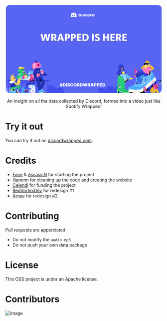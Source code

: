 <p align="center">
  <a href="https://discordwrapped.com"><img src="./backend/src/generator/src/assets/opening.png" alt="Discord Wrapped" width="500" style="border-radius: 12px" /></a>
</p>

<p align="center">
  An insight on all the data collected by Discord, formed into a video just like Spotify Wrapped!
</p>

# Try it out
You can try it out on [discordwrapped.com](https://discordwrapped.com).

# Credits
- [Face](https://github.com/face-hh) & [AssassiN](https://github.com/Assassin-1234) for starting the project
- [Iliannnn](https://github.com/Iliannnn) for cleaning up the code and creating the website
- [Celendi](https://github.com/Celendi) for funding the project
- [RedVortexDev](https://github.com/RedVortexDev) for redesign #1
- [Arnav](https://github.com/arnav-kr) for redesign #2

# Contributing
Pull requests are apperciated
- Do not modify the `audio.mp3`
- Do not push your own data package

# License
This OSS project is under an Apache license.

# Contributors

![image](https://contrib.rocks/image?repo=Assassin-1234/discord-wrapped)
